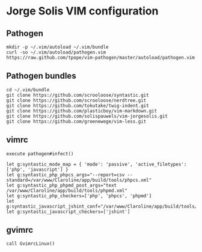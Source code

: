Jorge Solis VIM configuration
=============================

Pathogen
--------

    mkdir -p ~/.vim/autoload ~/.vim/bundle
    curl -so ~/.vim/autoload/pathogen.vim https://raw.github.com/tpope/vim-pathogen/master/autoload/pathogen.vim

Pathogen bundles
----------------

    cd ~/.vim/bundle
    git clone https://github.com/scrooloose/syntastic.git
    git clone https://github.com/scrooloose/nerdtree.git
    git clone https://github.com/tokutake/twig-indent.git
    git clone https://github.com/plasticboy/vim-markdown.git
    git clone https://github.com/solispauwels/vim-jorgesolis.git
    git clone https://github.com/groenewege/vim-less.git

vimrc
-----

```vim
execute pathogen#infect()

let g:syntastic_mode_map = { 'mode': 'passive', 'active_filetypes': ['php', 'javascript'] }
let g:syntastic_php_phpcs_args="--report=csv --standard=/var/www/Claroline/app/build/tools/phpcs.xml"
let g:syntastic_php_phpmd_post_args="text /var/www/Claroline/app/build/tools/phpmd.xml"
let g:syntastic_php_checkers=['php', 'phpcs', 'phpmd']
let g:syntastic_javascript_jshint_conf="/var/www/Claroline/app/build/tools/jshint.json"
let g:syntastic_javascript_checkers=['jshint']
```

gvimrc
------

```vim
call GvimrcLinux()
```
